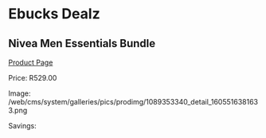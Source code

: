 
# Ebucks Dealz
## Nivea Men Essentials Bundle
[Product Page](https://www.ebucks.com/web/shop/productSelected.do?prodId=1089353340&catId=1186081080)

Price: R529.00

Image: /web/cms/system/galleries/pics/prodimg/1089353340_detail_1605516381633.png

Savings: 


	